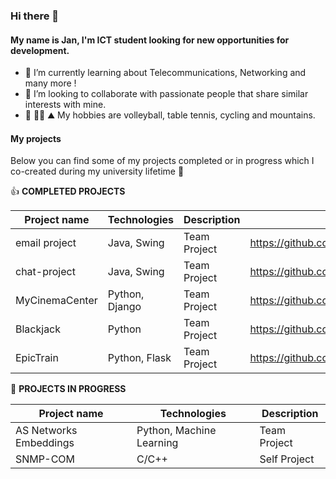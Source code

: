 ### Hi there 👋

#### My name is Jan, I'm ICT student looking for new opportunities for development.
 
- 🌱 I’m currently learning about Telecommunications, Networking and many more ! 
- 👯 I’m looking to collaborate with passionate people that share similar interests with mine.
- :volleyball: :biking_man: :mountain: My hobbies are volleyball, table tennis, cycling and mountains.

#### My projects

Below you can find some of my projects completed or in progress which I co-created during my university lifetime :school:

:+1: **COMPLETED PROJECTS**

| Project name  | Technologies | Description | Link | 
| ------------- | ------------- | ------------- | ------------- | 
| email project  | Java, Swing  | Team Project | https://github.com/janek1842/University_Scripts/tree/Java/PocztaFINAL |
| chat-project  | Java, Swing  | Team Project | https://github.com/janek1842/chat-project |
| MyCinemaCenter  | Python, Django  | Team Project | https://github.com/janek1842/MyCinemaCenter | 
| Blackjack  | Python  | Team Project | https://github.com/janek1842/Blackjack | 
| EpicTrain  | Python, Flask  | Team Project | https://github.com/janek1842/EpicTrain | 

:muscle: **PROJECTS IN PROGRESS**

| Project name  | Technologies | Description | 
| ------------- | ------------- | ------------- | 
| AS Networks Embeddings  | Python, Machine Learning  | Team Project |
| SNMP-COM  | C/C++  | Self Project |
